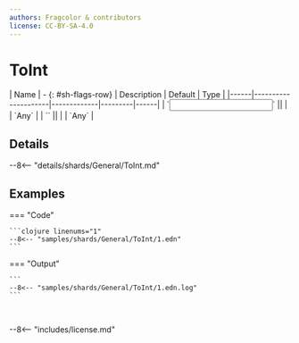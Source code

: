 ```yaml
---
authors: Fragcolor & contributors
license: CC-BY-SA-4.0
---
```



# ToInt

<div class="sh-parameters" markdown="1">
| Name | - {: #sh-flags-row} | Description | Default | Type |
|------|---------------------|-------------|---------|------|
| `<input>` || | | `Any` |
| `<output>` || | | `Any` |

</div>



## Details

--8<-- "details/shards/General/ToInt.md"


## Examples

=== "Code"

    ```clojure linenums="1"
    --8<-- "samples/shards/General/ToInt/1.edn"
    ```

=== "Output"

    ```
    --8<-- "samples/shards/General/ToInt/1.edn.log"
    ```
&nbsp;

--8<-- "includes/license.md"
